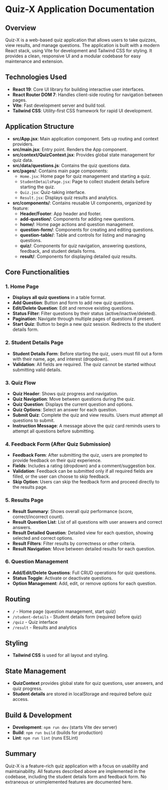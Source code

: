 # Quiz-X Application Documentation

## Overview
Quiz-X is a web-based quiz application that allows users to take quizzes, view results, and manage questions. The application is built with a modern React stack, using Vite for development and Tailwind CSS for styling. It provides a clean, responsive UI and a modular codebase for easy maintenance and extension.

## Technologies Used
- **React 19**: Core UI library for building interactive user interfaces.
- **React Router DOM 7**: Handles client-side routing for navigation between pages.
- **Vite**: Fast development server and build tool.
- **Tailwind CSS**: Utility-first CSS framework for rapid UI development.

## Application Structure
- **src/App.jsx**: Main application component. Sets up routing and context providers.
- **src/main.jsx**: Entry point. Renders the App component.
- **src/context/QuizContext.jsx**: Provides global state management for quiz data.
- **src/data/questions.js**: Contains the quiz questions data.
- **src/pages/**: Contains main page components:
  - `Home.jsx`: Home page for quiz management and starting a quiz.
  - `StudentDetailsPage.jsx`: Page to collect student details before starting the quiz.
  - `Quiz.jsx`: Quiz-taking interface.
  - `Result.jsx`: Displays quiz results and analytics.
- **src/components/**: Contains reusable UI components, organized by feature:
  - **Header/Footer**: App header and footer.
  - **add-question/**: Components for adding new questions.
  - **home/**: Home page actions and question management.
  - **question-form/**: Components for creating and editing questions.
  - **question-table/**: Table and controls for listing and managing questions.
  - **quiz/**: Components for quiz navigation, answering questions, feedback, and student details forms.
  - **result/**: Components for displaying detailed quiz results.

## Core Functionalities

### 1. Home Page
- **Displays all quiz questions** in a table format.
- **Add Question**: Button and form to add new quiz questions.
- **Edit/Delete Question**: Edit and remove existing questions.
- **Status Filter**: Filter questions by their status (active/inactive/deleted).
- **Pagination**: Navigate through multiple pages of questions if present.
- **Start Quiz**: Button to begin a new quiz session. Redirects to the student details form.

### 2. Student Details Page
- **Student Details Form**: Before starting the quiz, users must fill out a form with their name, age, and interest (dropdown).
- **Validation**: All fields are required. The quiz cannot be started without submitting valid details.

### 3. Quiz Flow
- **Quiz Header**: Shows quiz progress and navigation.
- **Quiz Navigation**: Move between questions during the quiz.
- **Quiz Question**: Displays the current question and options.
- **Quiz Options**: Select an answer for each question.
- **Submit Quiz**: Complete the quiz and view results. Users must attempt all questions to submit.
- **Instruction Message**: A message above the quiz card reminds users to attempt all questions before submitting.

### 4. Feedback Form (After Quiz Submission)
- **Feedback Form**: After submitting the quiz, users are prompted to provide feedback on their quiz experience.
- **Fields**: Includes a rating (dropdown) and a comment/suggestion box.
- **Validation**: Feedback can be submitted only if all required fields are filled, or the user can choose to skip feedback.
- **Skip Option**: Users can skip the feedback form and proceed directly to the results page.

### 5. Results Page
- **Result Summary**: Shows overall quiz performance (score, correct/incorrect count).
- **Result Question List**: List of all questions with user answers and correct answers.
- **Result Detailed Question**: Detailed view for each question, showing selected and correct options.
- **Result Filters**: Filter results by correctness or other criteria.
- **Result Navigation**: Move between detailed results for each question.

### 6. Question Management
- **Add/Edit/Delete Questions**: Full CRUD operations for quiz questions.
- **Status Toggle**: Activate or deactivate questions.
- **Option Management**: Add, edit, or remove options for each question.

## Routing
- `/` - Home page (question management, start quiz)
- `/student-details` - Student details form (required before quiz)
- `/quiz` - Quiz interface
- `/result` - Results and analytics

## Styling
- **Tailwind CSS** is used for all layout and styling.

## State Management
- **QuizContext** provides global state for quiz questions, user answers, and quiz progress.
- **Student details** are stored in localStorage and required before quiz access.

## Build & Development
- **Development**: `npm run dev` (starts Vite dev server)
- **Build**: `npm run build` (builds for production)
- **Lint**: `npm run lint` (runs ESLint)

## Summary
Quiz-X is a feature-rich quiz application with a focus on usability and maintainability. All features described above are implemented in the codebase, including the student details form and feedback form. No extraneous or unimplemented features are documented here.



